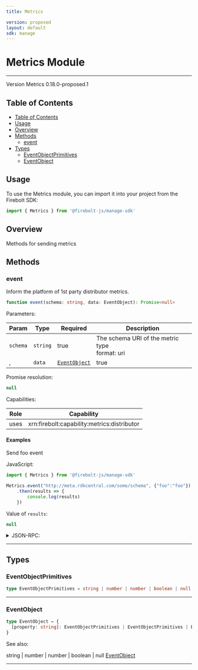 ```yaml
---
title: Metrics

version: proposed
layout: default
sdk: manage
---
```


# Metrics Module
---
Version Metrics 0.18.0-proposed.1

## Table of Contents
   - [Table of Contents](#table-of-contents)
   - [Usage](#usage)
   - [Overview](#overview)
   - [Methods](#methods)
     - [event](#event)
   - [Types](#types)
     - [EventObjectPrimitives](#eventobjectprimitives)
     - [EventObject](#eventobject)



## Usage
To use the Metrics module, you can import it into your project from the Firebolt SDK:

```javascript
import { Metrics } from '@firebolt-js/manage-sdk'
```


## Overview
 Methods for sending metrics

## Methods

### event

Inform the platform of 1st party distributor metrics.

```typescript
function event(schema: string, data: EventObject): Promise<null>
```

Parameters:

| Param                  | Type                 | Required                 | Description                 |
| ---------------------- | -------------------- | ------------------------ | ----------------------- |
| `schema` | `string` | true | The schema URI of the metric type <br/>format: uri |
, | `data` | [`EventObject`](#eventobject-1) | true | A JSON payload conforming the the provided schema  |


Promise resolution:

```typescript
null
```

Capabilities:

| Role                  | Capability                 |
| --------------------- | -------------------------- |
| uses | xrn:firebolt:capability:metrics:distributor |


#### Examples


Send foo event

JavaScript:

```javascript
import { Metrics } from '@firebolt-js/manage-sdk'

Metrics.event("http://meta.rdkcentral.com/some/schema", {"foo":"foo"})
    .then(results => {
        console.log(results)
    })
```

Value of `results`:

```javascript
null
```
<details markdown="1" >
<summary>JSON-RPC:</summary>
Request:

```json
{
	"jsonrpc": "2.0",
	"id": 1,
	"method": "Metrics.event",
	"params": {
		"schema": "http://meta.rdkcentral.com/some/schema",
		"data": {
			"foo": "foo"
		}
	}
}
```

Response:

```json
{
	"jsonrpc": "2.0",
	"id": 1,
	"result": null
}
```
</details>


---



## Types

### EventObjectPrimitives



```typescript
type EventObjectPrimitives = string | number | number | boolean | null
```



---
### EventObject



```typescript
type EventObject = {
  [property: string]: EventObjectPrimitives | EventObjectPrimitives | EventObject[] | EventObject
}
```

See also: 

string | number | number | boolean | null
[EventObject](#eventobject-1)

---